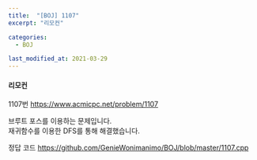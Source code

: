 ```yaml
---
title:  "[BOJ] 1107"
excerpt: "리모컨"

categories:
  - BOJ

last_modified_at: 2021-03-29
---
```


#### 리모컨

1107번 <https://www.acmicpc.net/problem/1107>

브루트 포스를 이용하는 문제입니다.<br>
재귀함수를 이용한 DFS를 통해 해결했습니다.

정답 코드 <https://github.com/GenieWonimanimo/BOJ/blob/master/1107.cpp>